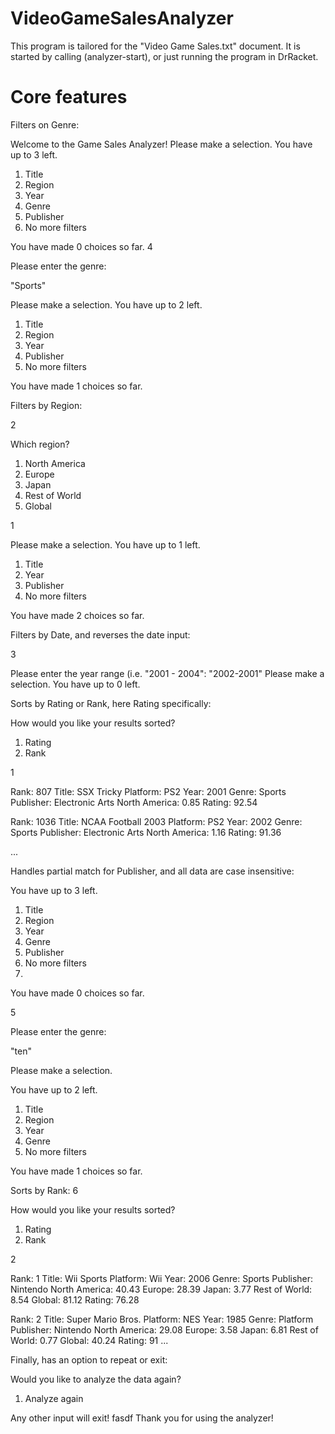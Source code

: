 # VideoGameSalesAnalyzer

This program is tailored for the "Video Game Sales.txt" document.
It is started by calling (analyzer-start), or just running the program in DrRacket.
# Core features
Filters on Genre:

Welcome to the Game Sales Analyzer!
Please make a selection.
You have up to 3 left.
1. Title
2. Region
3. Year
4. Genre
5. Publisher
6. No more filters

You have made 0 choices so far.
4

Please enter the genre: 

"Sports"

Please make a selection.
You have up to 2 left.
1. Title
2. Region
3. Year
5. Publisher
6. No more filters

You have made 1 choices so far.

Filters by Region:

2

Which region?
1. North America
2. Europe
3. Japan
4. Rest of World
5. Global

1

Please make a selection.
You have up to 1 left.
1. Title
3. Year
5. Publisher
6. No more filters
   
You have made 2 choices so far.

Filters by Date, and reverses the date input:

3

Please enter the year range (i.e. "2001 - 2004": 
"2002-2001"
Please make a selection.
You have up to 0 left.

Sorts by Rating or Rank, here Rating specifically:

How would you like your results sorted?
1. Rating
2. Rank

1

Rank: 807 Title: SSX Tricky Platform: PS2 Year: 2001 Genre: Sports Publisher: Electronic Arts North America: 0.85 Rating: 92.54 

Rank: 1036 Title: NCAA Football 2003 Platform: PS2 Year: 2002 Genre: Sports Publisher: Electronic Arts North America: 1.16 Rating: 91.36 

...

Handles partial match for Publisher, and all data are case insensitive:

You have up to 3 left.

1. Title
2. Region
3. Year
4. Genre
5. Publisher
6. No more filters
7. 
You have made 0 choices so far.

5

Please enter the genre: 

"ten"

Please make a selection.

You have up to 2 left.
1. Title
2. Region
3. Year
4. Genre
6. No more filters

You have made 1 choices so far.

Sorts by Rank:
6

How would you like your results sorted?

1. Rating
2. Rank

2

Rank: 1 Title: Wii Sports Platform: Wii Year: 2006 Genre: Sports Publisher: Nintendo North America: 40.43 Europe: 28.39 Japan: 3.77 Rest of World: 8.54 Global: 81.12 Rating: 76.28 

Rank: 2 Title: Super Mario Bros. Platform: NES Year: 1985 Genre: Platform Publisher: Nintendo North America: 29.08 Europe: 3.58 Japan: 6.81 Rest of World: 0.77 Global: 40.24 Rating: 91
...

Finally, has an option to repeat or exit:

Would you like to analyze the data again?

1. Analyze again

Any other input will exit!
fasdf
Thank you for using the analyzer!
